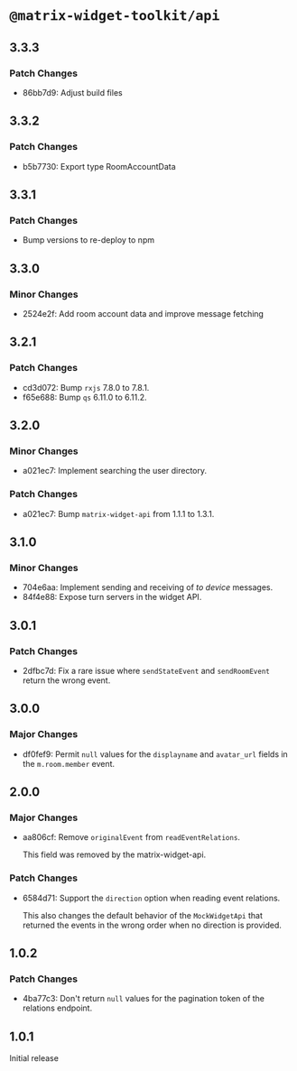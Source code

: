 # `@matrix-widget-toolkit/api`

## 3.3.3

### Patch Changes

- 86bb7d9: Adjust build files

## 3.3.2

### Patch Changes

- b5b7730: Export type RoomAccountData

## 3.3.1

### Patch Changes

- Bump versions to re-deploy to npm

## 3.3.0

### Minor Changes

- 2524e2f: Add room account data and improve message fetching

## 3.2.1

### Patch Changes

- cd3d072: Bump `rxjs` 7.8.0 to 7.8.1.
- f65e688: Bump `qs` 6.11.0 to 6.11.2.

## 3.2.0

### Minor Changes

- a021ec7: Implement searching the user directory.

### Patch Changes

- a021ec7: Bump `matrix-widget-api` from 1.1.1 to 1.3.1.

## 3.1.0

### Minor Changes

- 704e6aa: Implement sending and receiving of _to device_ messages.
- 84f4e88: Expose turn servers in the widget API.

## 3.0.1

### Patch Changes

- 2dfbc7d: Fix a rare issue where `sendStateEvent` and `sendRoomEvent` return the wrong event.

## 3.0.0

### Major Changes

- df0fef9: Permit `null` values for the `displayname` and `avatar_url` fields in the `m.room.member` event.

## 2.0.0

### Major Changes

- aa806cf: Remove `originalEvent` from `readEventRelations`.

  This field was removed by the matrix-widget-api.

### Patch Changes

- 6584d71: Support the `direction` option when reading event relations.

  This also changes the default behavior of the `MockWidgetApi` that returned the events in the wrong order when no direction is provided.

## 1.0.2

### Patch Changes

- 4ba77c3: Don't return `null` values for the pagination token of the relations endpoint.

## 1.0.1

Initial release
